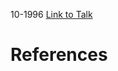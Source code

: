 

10-1996
[Link to Talk](https://www.churchofjesuschrist.org/study/general-conference/1996/10/priesthood-session?lang=eng)



# References
